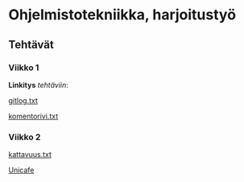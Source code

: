 # Ohjelmistotekniikka, harjoitustyö
## Tehtävät
### Viikko 1
**Linkitys** *tehtäviin*: 

[gitlog.txt](https://github.com/parissak/ot-harjoitustyo/blob/master/laskarit/viikko1/gitlog.txt)

[komentorivi.txt](https://github.com/parissak/ot-harjoitustyo/blob/master/laskarit/viikko1/komentorivi.txt)


### Viikko 2
[kattavuus.txt](https://github.com/parissak/ot-harjoitustyo/blob/master/laskarit/viikko2/kattavuus.png)

[Unicafe](https://github.com/parissak/ot-harjoitustyo/tree/master/laskarit/viikko2/Unicafe)
